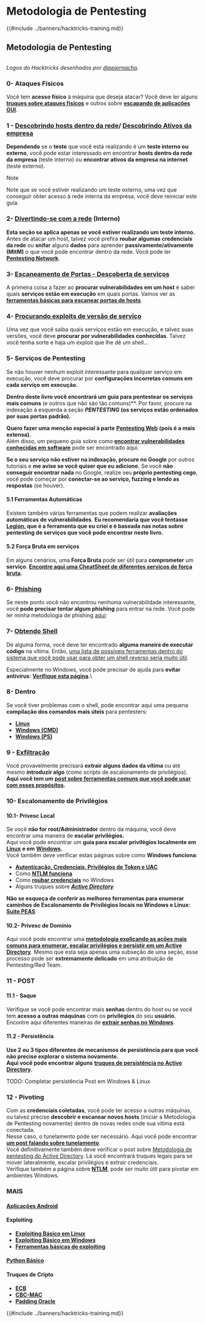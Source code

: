 # Metodologia de Pentesting

{{#include ../banners/hacktricks-training.md}}

## Metodologia de Pentesting

<figure><img src="../images/HACKTRICKS-logo.svg" alt=""><figcaption></figcaption></figure>

_Logos do Hacktricks desenhados por_ [_@ppiernacho_](https://www.instagram.com/ppieranacho/)_._

### 0- Ataques Físicos

Você tem **acesso físico** à máquina que deseja atacar? Você deve ler alguns [**truques sobre ataques físicos**](../hardware-physical-access/physical-attacks.md) e outros sobre [**escapando de aplicações GUI**](../hardware-physical-access/escaping-from-gui-applications.md).

### 1 - [Descobrindo hosts dentro da rede](pentesting-network/index.html#discovering-hosts)/ [Descobrindo Ativos da empresa](external-recon-methodology/)

**Dependendo** se o **teste** que você está realizando é um **teste interno ou externo**, você pode estar interessado em encontrar **hosts dentro da rede da empresa** (teste interno) ou **encontrar ativos da empresa na internet** (teste externo).

> [!NOTE]
> Note que se você estiver realizando um teste externo, uma vez que conseguir obter acesso à rede interna da empresa, você deve reiniciar este guia.

### **2-** [**Divertindo-se com a rede**](pentesting-network/) **(Interno)**

**Esta seção se aplica apenas se você estiver realizando um teste interno.**\
Antes de atacar um host, talvez você prefira **roubar algumas credenciais** **da rede** ou **snifar** alguns **dados** para aprender **passivamente/ativamente (MitM)** o que você pode encontrar dentro da rede. Você pode ler [**Pentesting Network**](pentesting-network/index.html#sniffing).

### 3- [Escaneamento de Portas - Descoberta de serviços](pentesting-network/index.html#scanning-hosts)

A primeira coisa a fazer ao **procurar vulnerabilidades em um host** é saber quais **serviços estão em execução** em quais portas. Vamos ver as [**ferramentas básicas para escanear portas de hosts**](pentesting-network/index.html#scanning-hosts).

### **4-** [Procurando exploits de versão de serviço](../generic-hacking/search-exploits.md)

Uma vez que você saiba quais serviços estão em execução, e talvez suas versões, você deve **procurar por vulnerabilidades conhecidas**. Talvez você tenha sorte e haja um exploit que lhe dê um shell...

### **5-** Serviços de Pentesting

Se não houver nenhum exploit interessante para qualquer serviço em execução, você deve procurar por **configurações incorretas comuns em cada serviço em execução.**

**Dentro deste livro você encontrará um guia para pentestear os serviços mais comuns** (e outros que não são tão comuns)**. Por favor, procure na indexação à esquerda a seção _**PENTESTING**_ **(os serviços estão ordenados por suas portas padrão).**

**Quero fazer uma menção especial à parte** [**Pentesting Web**](../network-services-pentesting/pentesting-web/) **(pois é a mais extensa).**\
Além disso, um pequeno guia sobre como [**encontrar vulnerabilidades conhecidas em software**](../generic-hacking/search-exploits.md) pode ser encontrado aqui.

**Se o seu serviço não estiver na indexação, procure no Google** por outros tutoriais e **me avise se você quiser que eu adicione.** Se você **não conseguir encontrar nada** no Google, realize seu **próprio pentesting cego**, você pode começar por **conectar-se ao serviço, fuzzing e lendo as respostas** (se houver).

#### 5.1 Ferramentas Automáticas

Existem também várias ferramentas que podem realizar **avaliações automáticas de vulnerabilidades**. **Eu recomendaria que você tentasse** [**Legion**](https://github.com/carlospolop/legion)**, que é a ferramenta que eu criei e é baseada nas notas sobre pentesting de serviços que você pode encontrar neste livro.**

#### **5.2 Força Bruta em serviços**

Em alguns cenários, uma **Força Bruta** pode ser útil para **comprometer** um **serviço**. [**Encontre aqui uma CheatSheet de diferentes serviços de força bruta**](../generic-hacking/brute-force.md)**.**

### 6- [Phishing](phishing-methodology/)

Se neste ponto você não encontrou nenhuma vulnerabilidade interessante, você **pode precisar tentar algum phishing** para entrar na rede. Você pode ler minha metodologia de phishing [aqui](phishing-methodology/):

### **7-** [**Obtendo Shell**](../generic-hacking/reverse-shells/)

De alguma forma, você deve ter encontrado **alguma maneira de executar código** na vítima. Então, [uma lista de possíveis ferramentas dentro do sistema que você pode usar para obter um shell reverso seria muito útil](../generic-hacking/reverse-shells/).

Especialmente no Windows, você pode precisar de ajuda para **evitar antivírus**: [**Verifique esta página**](../windows-hardening/av-bypass.md)**.**\\

### 8- Dentro

Se você tiver problemas com o shell, pode encontrar aqui uma pequena **compilação dos comandos mais úteis** para pentesters:

- [**Linux**](../linux-hardening/useful-linux-commands.md)
- [**Windows (CMD)**](../windows-hardening/basic-cmd-for-pentesters.md)
- [**Windows (PS)**](../windows-hardening/basic-powershell-for-pentesters/)

### **9 -** [**Exfiltração**](../generic-hacking/exfiltration.md)

Você provavelmente precisará **extrair alguns dados da vítima** ou até mesmo **introduzir algo** (como scripts de escalonamento de privilégios). **Aqui você tem um** [**post sobre ferramentas comuns que você pode usar com esses propósitos**](../generic-hacking/exfiltration.md)**.**

### **10- Escalonamento de Privilégios**

#### **10.1- Privesc Local**

Se você **não for root/Administrador** dentro da máquina, você deve encontrar uma maneira de **escalar privilégios.**\
Aqui você pode encontrar um **guia para escalar privilégios localmente em** [**Linux**](../linux-hardening/privilege-escalation/) **e em** [**Windows**](../windows-hardening/windows-local-privilege-escalation/)**.**\
Você também deve verificar estas páginas sobre como **Windows funciona**:

- [**Autenticação, Credenciais, Privilégios de Token e UAC**](../windows-hardening/authentication-credentials-uac-and-efs/)
- Como [**NTLM funciona**](../windows-hardening/ntlm/)
- Como [**roubar credenciais**](https://github.com/carlospolop/hacktricks/blob/master/generic-methodologies-and-resources/broken-reference/README.md) no Windows
- Alguns truques sobre [_**Active Directory**_](../windows-hardening/active-directory-methodology/)

**Não se esqueça de conferir as melhores ferramentas para enumerar caminhos de Escalonamento de Privilégios locais no Windows e Linux:** [**Suite PEAS**](https://github.com/carlospolop/privilege-escalation-awesome-scripts-suite)

#### **10.2- Privesc de Domínio**

Aqui você pode encontrar uma [**metodologia explicando as ações mais comuns para enumerar, escalar privilégios e persistir em um Active Directory**](../windows-hardening/active-directory-methodology/). Mesmo que esta seja apenas uma subseção de uma seção, esse processo pode ser **extremamente delicado** em uma atribuição de Pentesting/Red Team.

### 11 - POST

#### **11**.1 - Saque

Verifique se você pode encontrar mais **senhas** dentro do host ou se você tem **acesso a outras máquinas** com os **privilégios** do seu **usuário**.\
Encontre aqui diferentes maneiras de [**extrair senhas no Windows**](https://github.com/carlospolop/hacktricks/blob/master/generic-methodologies-and-resources/broken-reference/README.md).

#### 11.2 - Persistência

**Use 2 ou 3 tipos diferentes de mecanismos de persistência para que você não precise explorar o sistema novamente.**\
**Aqui você pode encontrar alguns** [**truques de persistência no Active Directory**](../windows-hardening/active-directory-methodology/index.html#persistence)**.**

TODO: Completar persistência Post em Windows & Linux

### 12 - Pivoting

Com as **credenciais coletadas**, você pode ter acesso a outras máquinas, ou talvez precise **descobrir e escanear novos hosts** (iniciar a Metodologia de Pentesting novamente) dentro de novas redes onde sua vítima está conectada.\
Nesse caso, o tunelamento pode ser necessário. Aqui você pode encontrar [**um post falando sobre tunelamento**](../generic-hacking/tunneling-and-port-forwarding.md).\
Você definitivamente também deve verificar o post sobre [Metodologia de pentesting do Active Directory](../windows-hardening/active-directory-methodology/). Lá você encontrará truques legais para se mover lateralmente, escalar privilégios e extrair credenciais.\
Verifique também a página sobre [**NTLM**](../windows-hardening/ntlm/), pode ser muito útil para pivotar em ambientes Windows.

### MAIS

#### [Aplicações Android](../mobile-pentesting/android-app-pentesting/)

#### **Exploiting**

- [**Exploiting Básico em Linux**](broken-reference/)
- [**Exploiting Básico em Windows**](../binary-exploitation/windows-exploiting-basic-guide-oscp-lvl.md)
- [**Ferramentas básicas de exploiting**](../binary-exploitation/basic-stack-binary-exploitation-methodology/tools/)

#### [**Python Básico**](python/)

#### **Truques de Cripto**

- [**ECB**](../crypto-and-stego/electronic-code-book-ecb.md)
- [**CBC-MAC**](../crypto-and-stego/cipher-block-chaining-cbc-mac-priv.md)
- [**Padding Oracle**](../crypto-and-stego/padding-oracle-priv.md)

{{#include ../banners/hacktricks-training.md}}
